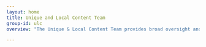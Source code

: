 ```yaml
---
layout: home
title: Unique and Local Content Team
group-id: ulc
overview: "The Unique & Local Content Team provides broad oversight and leadership for the development, stewardship and dissemination of unique and local content. The Alliance values flexible, scalable approaches in support of new modes of scholarship, publication across the research lifecycle, and traditional and new uses of hidden collections in teaching and learning. As experts for the consortium, the team investigates and implements solutions for unique content needs, recommends consortium-wide practices, and supports an integrated approach for publishing, storing, discovering and preserving resources in our special collections, archives, and digital repositories."

---
```

